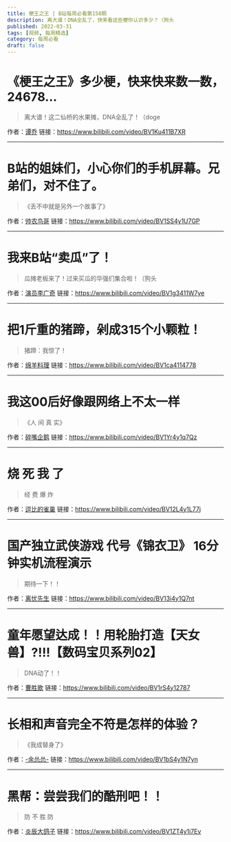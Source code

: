 ```yaml
---
title: 梗王之王 | B站每周必看第158期
description: 离大谱！DNA全乱了，快来看这些梗你认识多少？（狗头
published: 2022-03-31
tags: [视频, 每周精选]
category: 每周必看
draft: false
---
```


# 《梗王之王》多少梗，快来快来数一数，24678...
> 离大谱！这二仙桥的水果摊，DNA全乱了！（doge

作者：[谭乔](https://space.bilibili.com/330415548)
链接：https://www.bilibili.com/video/BV1Ku411B7XR

---

# B站的姐妹们，小心你们的手机屏幕。兄弟们，对不住了。
> 《丢不中就是另外一个故事了》

作者：[帅农鸟哥](https://space.bilibili.com/1838326986)
链接：https://www.bilibili.com/video/BV1SS4y1U7GP

---

# 我来B站“卖瓜”了！
> 瓜摊老板来了！过来买瓜的华强们集合啦！（狗头

作者：[演员李广奇](https://space.bilibili.com/1528617278)
链接：https://www.bilibili.com/video/BV1g3411W7ye

---

# 把1斤重的猪蹄，剁成315个小颗粒！
> 猪蹄：我惊了！

作者：[绵羊料理](https://space.bilibili.com/18202105)
链接：https://www.bilibili.com/video/BV1ca4114778

---

# 我这00后好像跟网络上不太一样
> 《人 间 真 实》

作者：[碎嘴企鹅](https://space.bilibili.com/296092268)
链接：https://www.bilibili.com/video/BV1Yr4y1q7Qz

---

# 烧 死 我 了
> 经 费 爆 炸

作者：[逗比的雀巢](https://space.bilibili.com/5294454)
链接：https://www.bilibili.com/video/BV12L4y1L77j

---

# 国产独立武侠游戏 代号《锦衣卫》 16分钟实机流程演示
> 期待一下！！

作者：[离忧先生](https://space.bilibili.com/4878171)
链接：https://www.bilibili.com/video/BV13i4y1Q7nt

---

# 童年愿望达成！！用轮胎打造【天女兽】?!!!【数码宝贝系列02】
> DNA动了！！

作者：[曹胜歌](https://space.bilibili.com/493795621)
链接：https://www.bilibili.com/video/BV1rS4y12787

---

# 长相和声音完全不符是怎样的体验？
> 《我成替身了》

作者：[-余怂怂-](https://space.bilibili.com/164598376)
链接：https://www.bilibili.com/video/BV1bS4y1N7yn

---

# 黑帮：尝尝我们的酷刑吧！！
> 防 不 胜 防

作者：[炎辰大鸽子](https://space.bilibili.com/170088482)
链接：https://www.bilibili.com/video/BV1ZT4y1i7Ev

